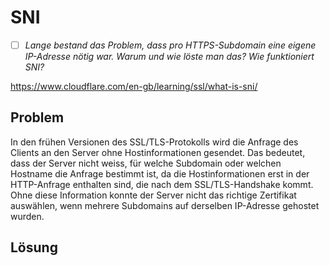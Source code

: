# SNI
- [ ] *Lange bestand das Problem, dass pro HTTPS-Subdomain eine eigene IP-Adresse nötig war. Warum und wie löste man das? Wie funktioniert SNI?*

<https://www.cloudflare.com/en-gb/learning/ssl/what-is-sni/>

## Problem
In den frühen Versionen des SSL/TLS-Protokolls wird die Anfrage des Clients an den Server ohne Hostinformationen gesendet.
Das bedeutet, dass der Server nicht weiss, für welche Subdomain oder welchen Hostname die Anfrage bestimmt ist, da die Hostinformationen erst in der HTTP-Anfrage enthalten sind, die nach dem SSL/TLS-Handshake kommt.
Ohne diese Information konnte der Server nicht das richtige Zertifikat auswählen, wenn mehrere Subdomains auf derselben IP-Adresse gehostet wurden.

## Lösung